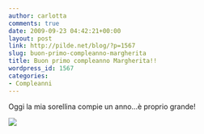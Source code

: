 ```yaml
---
author: carlotta
comments: true
date: 2009-09-23 04:42:21+00:00
layout: post
link: http://pilde.net/blog/?p=1567
slug: buon-primo-compleanno-margherita
title: Buon primo compleanno Margherita!!
wordpress_id: 1567
categories:
- Compleanni
---
```


Oggi la mia sorellina compie un anno...è proprio grande!

![](http://pilde.net/blog/wp-content/uploads/2009/09/compleanno_marghe.jpg)
